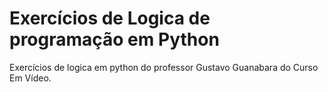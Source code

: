 # Exercícios de Logica de programação em Python

  Exercícios de logica em python do professor Gustavo Guanabara do Curso Em Vídeo.
